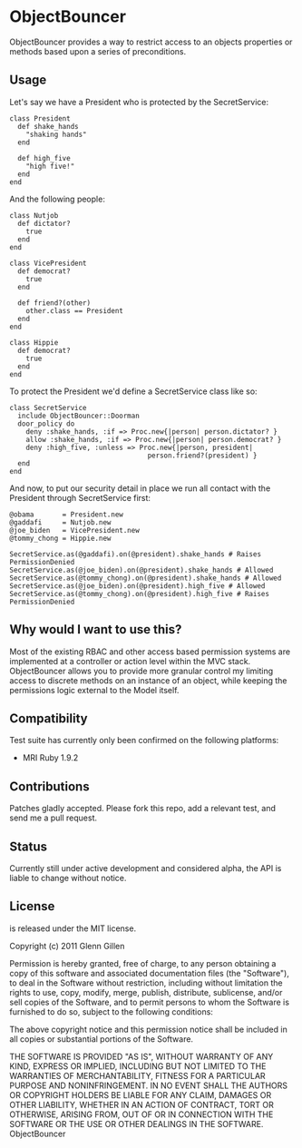 # ObjectBouncer

ObjectBouncer provides a way to restrict access to an objects properties or
methods based upon a series of preconditions.

## Usage

Let's say we have a President who is protected by the SecretService:

    class President
      def shake_hands
        "shaking hands"
      end

      def high_five
        "high five!"
      end
    end

And the following people:

    class Nutjob
      def dictator?
        true
      end
    end

    class VicePresident
      def democrat?
        true
      end

      def friend?(other)
        other.class == President
      end
    end

    class Hippie
      def democrat?
        true
      end
    end

To protect the President we'd define a SecretService class like so:

    class SecretService
      include ObjectBouncer::Doorman
      door_policy do
        deny :shake_hands, :if => Proc.new{|person| person.dictator? }
        allow :shake_hands, :if => Proc.new{|person| person.democrat? }
        deny :high_five, :unless => Proc.new{|person, president|
                                      person.friend?(president) }
      end
    end

And now, to put our security detail in place we run all contact with
the President through SecretService first:

    @obama       = President.new
    @gaddafi     = Nutjob.new
    @joe_biden   = VicePresident.new
    @tommy_chong = Hippie.new

    SecretService.as(@gaddafi).on(@president).shake_hands # Raises PermissionDenied
    SecretService.as(@joe_biden).on(@president).shake_hands # Allowed
    SecretService.as(@tommy_chong).on(@president).shake_hands # Allowed
    SecretService.as(@joe_biden).on(@president).high_five # Allowed
    SecretService.as(@tommy_chong).on(@president).high_five # Raises PermissionDenied

## Why would I want to use this?

Most of the existing RBAC and other access based permission systems are
implemented at a controller or action level within the MVC stack. ObjectBouncer
allows you to provide more granular control my limiting access to discrete
methods on an instance of an object, while keeping the permissions logic
external to the Model itself.

## Compatibility

Test suite has currently only been confirmed on the following platforms:

 * MRI Ruby 1.9.2

## Contributions

Patches gladly accepted. Please fork this repo, add a relevant test, and send
me a pull request.

## Status

Currently still under active development and considered alpha, the API is
liable to change without notice.

## License

is released under the MIT license.

Copyright (c) 2011 Glenn Gillen

Permission is hereby granted, free of charge, to any person obtaining a copy
of this software and associated documentation files (the "Software"), to deal
in the Software without restriction, including without limitation the rights
to use, copy, modify, merge, publish, distribute, sublicense, and/or sell
copies of the Software, and to permit persons to whom the Software is
furnished to do so, subject to the following conditions:

The above copyright notice and this permission notice shall be included in
all copies or substantial portions of the Software.

THE SOFTWARE IS PROVIDED "AS IS", WITHOUT WARRANTY OF ANY KIND, EXPRESS OR
IMPLIED, INCLUDING BUT NOT LIMITED TO THE WARRANTIES OF MERCHANTABILITY,
FITNESS FOR A PARTICULAR PURPOSE AND NONINFRINGEMENT. IN NO EVENT SHALL THE
AUTHORS OR COPYRIGHT HOLDERS BE LIABLE FOR ANY CLAIM, DAMAGES OR OTHER
LIABILITY, WHETHER IN AN ACTION OF CONTRACT, TORT OR OTHERWISE, ARISING FROM,
OUT OF OR IN CONNECTION WITH THE SOFTWARE OR THE USE OR OTHER DEALINGS IN
THE SOFTWARE.
ObjectBouncer
